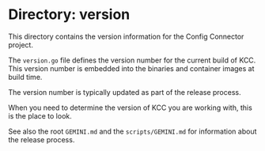 # Directory: version

This directory contains the version information for the Config Connector project.

The `version.go` file defines the version number for the current build of KCC. This version number is embedded into the binaries and container images at build time.

The version number is typically updated as part of the release process.

When you need to determine the version of KCC you are working with, this is the place to look.

See also the root `GEMINI.md` and the `scripts/GEMINI.md` for information about the release process.
